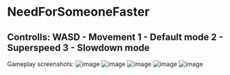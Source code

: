 # NeedForSomeoneFaster
 Controlls:
WASD - Movement
1 - Default mode
2 - Superspeed
3 - Slowdown mode
-
Gameplay screenshots:
![image](https://github.com/zulesss/NeedForSomeoneFaster/assets/146224825/523f7482-465d-4867-91ff-0b77e4963b2e)
![image](https://github.com/zulesss/NeedForSomeoneFaster/assets/146224825/456a4c12-401f-4693-a6cc-1bfaa587ced0)
![image](https://github.com/zulesss/NeedForSomeoneFaster/assets/146224825/a80efde3-a440-481c-a54b-365d09666748)
![image](https://github.com/zulesss/NeedForSomeoneFaster/assets/146224825/9d0e819e-c5a0-40dc-9583-d80771768b5f)
![image](https://github.com/zulesss/NeedForSomeoneFaster/assets/146224825/726027fd-c913-4768-92fe-4c183a98a413)
